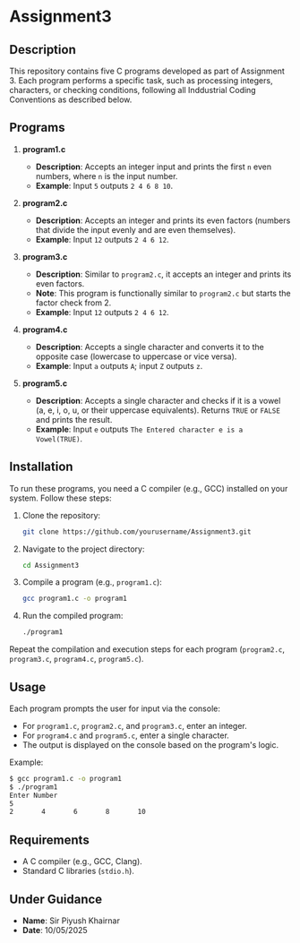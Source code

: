 # Assignment3

## Description
This repository contains five C programs developed as part of Assignment 3. Each program performs a specific task, such as processing integers, characters, or checking conditions,  following all Inddustrial Coding Conventions as described below.

## Programs

1. **program1.c**  
   - **Description**: Accepts an integer input and prints the first `n` even numbers, where `n` is the input number.  
   - **Example**: Input `5` outputs `2 4 6 8 10`.

2. **program2.c**  
   - **Description**: Accepts an integer and prints its even factors (numbers that divide the input evenly and are even themselves).  
   - **Example**: Input `12` outputs `2 4 6 12`.

3. **program3.c**  
   - **Description**: Similar to `program2.c`, it accepts an integer and prints its even factors.  
   - **Note**: This program is functionally similar to `program2.c` but starts the factor check from 2.  
   - **Example**: Input `12` outputs `2 4 6 12`.

4. **program4.c**  
   - **Description**: Accepts a single character and converts it to the opposite case (lowercase to uppercase or vice versa).  
   - **Example**: Input `a` outputs `A`; input `Z` outputs `z`.

5. **program5.c**  
   - **Description**: Accepts a single character and checks if it is a vowel (a, e, i, o, u, or their uppercase equivalents). Returns `TRUE` or `FALSE` and prints the result.  
   - **Example**: Input `e` outputs `The Entered character e is a Vowel(TRUE)`.

## Installation
To run these programs, you need a C compiler (e.g., GCC) installed on your system. Follow these steps:

1. Clone the repository:
   ```bash
   git clone https://github.com/yourusername/Assignment3.git
   ```
2. Navigate to the project directory:
   ```bash
   cd Assignment3
   ```
3. Compile a program (e.g., `program1.c`):
   ```bash
   gcc program1.c -o program1
   ```
4. Run the compiled program:
   ```bash
   ./program1
   ```

Repeat the compilation and execution steps for each program (`program2.c`, `program3.c`, `program4.c`, `program5.c`).

## Usage
Each program prompts the user for input via the console:
- For `program1.c`, `program2.c`, and `program3.c`, enter an integer.
- For `program4.c` and `program5.c`, enter a single character.
- The output is displayed on the console based on the program's logic.

Example:
```bash
$ gcc program1.c -o program1
$ ./program1
Enter Number
5
2       4       6       8       10
```

## Requirements
- A C compiler (e.g., GCC, Clang).
- Standard C libraries (`stdio.h`).

## Under Guidance

- **Name**: Sir Piyush Khairnar
- **Date**: 10/05/2025
